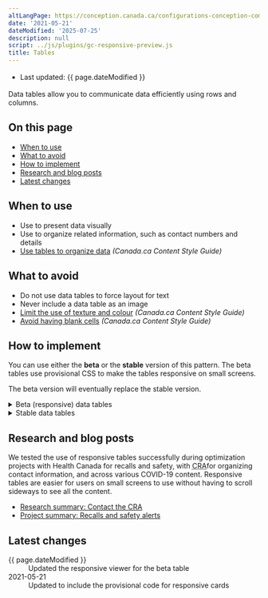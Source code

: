 ```yaml
---
altLangPage: https://conception.canada.ca/configurations-conception-communes/tableaux.html
date: '2021-05-21'
dateModified: '2025-07-25'
description: null
script: ../js/plugins/gc-responsive-preview.js
title: Tables
---
```

<div class="row">
 <div class="col-md-12 pull-left">
	<ul class="list-inline small mrgn-bttm-sm" id="list-inline-desktop-only" style="line-height:1.65em">
	 <li class="mrgn-rght-lg">Last updated: {{ page.dateModified }}</li>
	</ul>
 </div>
</div>

<p>Data tables allow you to communicate data efficiently using rows and columns.</p>

<section>
 <h2>On this page</h2>
 <ul>
	<li><a href="#when">When to use</a></li>
	<li><a href="#avoid">What to avoid</a></li>
	<li><a href="#how">How to implement</a></li>
	<li><a href="#research">Research and blog posts</a></li>
	<li><a href="#latest">Latest changes</a></li>
 </ul>
</section>

<section>
 <h2 id="when">When to use</h2>
 <ul>
	<li>Use to present data visually</li>
	<li>Use to organize related information, such as contact numbers and details</li>
	<li><a href="https://design.canada.ca/style-guide/#wp5-3">Use tables to organize data</a> <cite>(Canada.ca Content Style Guide)</cite></li>
 </ul>
</section>

<section>
 <h2 id="avoid">What to avoid</h2>
 <ul>
	<li>Do not use data tables to force layout for text</li>
	<li>Never include a data table as an image</li>
	<li><a href="https://design.canada.ca/style-guide/#wp5-3-3">Limit the use of texture and colour</a> <cite>(Canada.ca Content Style Guide)</cite></li>
	<li><a href="https://design.canada.ca/style-guide/#wp5-3-4">Avoid having blank cells</a> <cite>(Canada.ca Content Style Guide)</cite></li>
 </ul>
</section>

<section>
 <h2 id="how">How to implement</h2>
 <p>You can use either the
	<strong>beta</strong> or the
	<strong>stable</strong> version of this pattern. The beta tables use provisional CSS to make the tables responsive on small screens.</p>
 <p>The beta version will eventually replace the stable version.</p>
 <details>
	<summary>Beta (responsive) data tables</summary>
	<p>Beta responsive tables are:</p>
	<ul>
	 <li>supported only for simple WET tables that don't have merged rows or columns</li>
	 <li>not supported by IE 11</li>
	</ul>
	<p>Responsive tables create cards in mobile and small tablet view.</p>
	<p>Because this is still in beta, make sure to test your tables in different views, especially if you add a lot of customization.</p>
	<div class="pattern-demo pattern-demo-component">
	 <div class="component-demo example-frame-bkg" id="basic-demo">
		<div class="layout-demo example-frame-bkg" id="unfiltered-layout">
      <h3 class="h4 hidden-xs hidden-sm">Screen size:</h3>
      <div class="btn-group hidden-xs hidden-sm">
        <button class="btn btn-default" id="resize-div-mobile">
          <span class="fas fa-mobile-alt"></span>
          <strong>Mobile</strong>
        </button>
        <button class="btn btn-default" id="resize-div-desktop">
          <span class="fas fa-desktop"></span>
          <strong>Desktop</strong>
        </button>
      </div>
      <div id="gc-responsive-preview-container" class="gc-responsive-preview-desktop" style="overflow: auto; border: 1px solid #ccc; padding: 1em;">
        {% include common-design-patterns/tables/responsive-table-example.html %}
      </div>
      <div class="gc-responsive-preview" data-gc-responsive-preview='{
              "container": "#gc-responsive-preview-container",
              "cssPath": "../css/gc-responsive-preview-tables.css",
              "buttons": {
                  "mobile": "#resize-div-mobile",
                  "desktop": "#resize-div-desktop"
              }
      }'></div>
      </div>
    </div>
	</div>
	<h3>Customizing tables</h3>
	<table class="table">
	 <thead>
		<tr>
		 <th>Option</th>
		 <th>Description</th>
		 <th>How to use</th>
		</tr>
	 </thead>
	 <tbody>
		<tr>
		 <td>Table borders</td>
		 <td>Adds a border to help visually separate the table cells when they have a lot of content</td>
		 <td>Add the class
			<code>table-bordered</code> to the
			<code>&lt;table&gt;</code>
		 </td>
		</tr>
		<tr>
		 <td>Condensed spacing</td>
		 <td>Narrows the height of the cells within the table</td>
		 <td>Add the class
			<code>table-condensed</code>to the
			<code>&lt;table&gt;</code>
		 </td>
		</tr>
		<tr>
		 <td>Striped rows</td>
		 <td>Alternates the colour of the table rows from white to grey</td>
		 <td>Add the class
			<code>table-striped</code>to the
			<code>&lt;table&gt;</code>
		 </td>
		</tr>
		<tr>
		 <td>Hover rows</td>
		 <td>Causes the background to darken when a mouse hovers over a row</td>
		 <td>Add the class
			<code>table-hover</code>to the
			<code>&lt;table&gt;</code>
		 </td>
		</tr>
		<tr>
		 <td>Left aligned</td>
		 <td>Align the text in any cell on mobile cards</td>
		 <td>Add the class
			<code>text-left</code>to the HTML item in the
			<code>&lt;td&gt;</code>you wish to align left, like a
			<code>&lt;span&gt;</code>or a
			<code>&lt;ul&gt;</code>
		 </td>
		</tr>
		<tr>
		 <td>Simple filter</td>
		 <td>Provides simple filtering for the table</td>
		 <td>Add the class
			<code>wb-filter</code>to the
			<code>&lt;table&gt;</code>
		 </td>
		</tr>
		<tr>
		 <td>Enable DataTables plugin</td>
		 <td>Provides searching, sorting, filtering, pagination, etc.
			<a href="https://wet-boew.github.io/v4.0-ci/demos/tables/tables-en.html">DataTables plugin documentation</a>
		 </td>
		 <td>Add the class
			<code>wb-tables</code>to the
			<code>&lt;table&gt;</code> and add the appropriate
			<code>data-wb-tables=""</code> values
		 </td>
		</tr>
	 </tbody>
	</table>
  <h3>Additional resources</h3>
  <p>For more information on how to use the beta responsive tables, see the <a href="https://wet-boew.github.io/GCWeb/components/gc-table/gc-table-en.html">GCWeb: GC tables</a> documentation. The complete source code can be found on <a href="https://github.com/wet-boew/GCWeb/blob/master/components/gc-table/gc-table-en.html">Github: gc-table-en.html</a>.</p>
 </details>
 <details>
	<summary>Stable data tables</summary>
	<ul>
	 <li>Use defined presentation classes for tables included in <abbr title="Web Experience Toolkit">WET</abbr></li>
	 <li>Ensure each column treats only one data facet</li>
	 <li>Where possible, use <abbr title="Web Experience Toolkit">WET</abbr> 4 tables to enable sorting and filtering controls
		<ul>
		 <li>this is recommended when there are more than 12 rows</li>
		</ul>
	 </li>
	 <li>Add optional pagination controls for any table with more than 12 rows</li>
	 <li>Never include tabular data as an image</li>
	</ul>
	<h2>Working example</h2>
	<ul>
	 <li>
		<a href="https://wet-boew.github.io/v4.0-ci/demos/tables/tables-en.html">WET: Tables</a>
	 </li>
	</ul>
	<section class="panel panel-primary">
	 <header class="panel-heading">
		<h3 class="panel-title">Example</h3>
	 </header>
	 <div class="panel-body">
		<figure class="mrgn-bttm-sm">
		 <figcaption class="text-center"><b>Data tables pattern</b></figcaption>
		 <img alt="Screenshot illustrating the data table pattern on Canada.ca. Details on this graphic can be found in the surrounding text." class="img-responsive center-block" src="https://www.canada.ca/content/dam/tbs-sct/images/government-communications/canada-content-style-guide/data-tables-pattern-eng.jpg"/>
		</figure>
	 </div>
	</section>
 </details>
 <section>
	<h2 id="research">Research and blog posts</h2>
	<p>We tested the use of responsive tables successfully during optimization projects with Health Canada for recalls and safety, with <abbr title="Canada Revenue Agency">CRA</abbr>for organizing contact information, and across various COVID-19 content. Responsive tables are easier for users on small screens to use without having to scroll sideways to see all the content.</p>
	<ul>
	 <li>
		<a href="{{ site.url }}/research-summaries/cra-contact-us-research-summary">Research summary: Contact the CRA</a>
	 </li>
	 <li>
		<a href="{{ site.url }}/research-summaries/recalls-research-summary">Project summary: Recalls and safety alerts</a>
	 </li>
	</ul>
 </section>
 <section>
	<h2 id="latest">Latest changes</h2>
	<dl class="dl-horizontal">
    <dt><time>{{ page.dateModified }}</time></dt>
    <dd>Updated the responsive viewer for the beta table</dd>
	  <dt><time>2021-05-21</time></dt>
	  <dd>Updated to include the provisional code for responsive cards</dd>
	</dl>
 </section>
